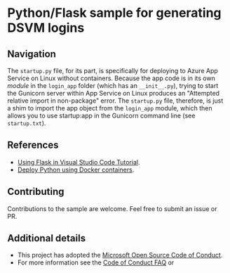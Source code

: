 # Python/Flask sample for generating DSVM logins

## Navigation

The `startup.py` file, for its part, is specifically for deploying to Azure App Service on Linux without containers. Because the app code is in its own *module* in the `login_app` folder (which has an `__init__.py`), trying to start the Gunicorn server within App Service on Linux produces an "Attempted relative import in non-package" error. The `startup.py` file, therefore, is just a shim to import the app object from the `login_app` module, which then allows you to use startup:app in the Gunicorn command line (see `startup.txt`).

## References

* [Using Flask in Visual Studio Code Tutorial](https://code.visualstudio.com/docs/python/tutorial-flask).
* [Deploy Python using Docker containers](https://code.visualstudio.com/docs/python/tutorial-deploy-containers).

## Contributing

Contributions to the sample are welcome.  Feel free to submit an issue or PR.

## Additional details

* This project has adopted the [Microsoft Open Source Code of Conduct](https://opensource.microsoft.com/codeofconduct/).
* For more information see the [Code of Conduct FAQ](https://opensource.microsoft.com/codeofconduct/faq/) or


